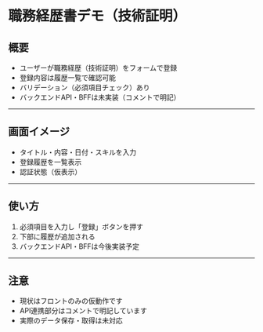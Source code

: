 # 職務経歴書デモ（技術証明）

## 概要

- ユーザーが職務経歴（技術証明）をフォームで登録
- 登録内容は履歴一覧で確認可能
- バリデーション（必須項目チェック）あり
- バックエンドAPI・BFFは未実装（コメントで明記）

---

## 画面イメージ

- タイトル・内容・日付・スキルを入力
- 登録履歴を一覧表示
- 認証状態（仮表示）

---

## 使い方

1. 必須項目を入力し「登録」ボタンを押す
2. 下部に履歴が追加される
3. バックエンドAPI・BFFは今後実装予定

---

## 注意

- 現状はフロントのみの仮動作です
- API連携部分はコメントで明記しています
- 実際のデータ保存・取得は未対応
